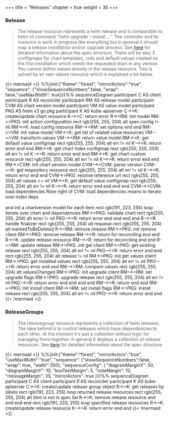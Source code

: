 +++
title = "Releases"
chapter = true
weight = 30
+++

### Release

> The release resource represents a helm release and is comparable to helm cli command "helm upgrade --install ...". The controller and its resource is work in progress like everything but in general it should map a release installation and/or upgrade process. See [here](https://github.com/soer3n/apps-operator/blob/master/apis/helm/v1alpha1/release_types.go) for detailed information about the spec structure. There will be also 3 configmaps for chart templates, crds and default values created on the first installation which needs the requested chart in any version. You cannot define values directly in the release resource. This is solved by an own values resource which is explained a bit below.

{{< mermaid >}}
%%{init:{"theme":"forest", "mirrorActors":"true", "sequence": {"showSequenceNumbers":false, "wrap": false,"useMaxWidth": true}}}%%
sequenceDiagram
    participant C AS client
    participant R AS reconciler
    participant RM AS release model
    participant CVM AS chart version model
    participant VM AS value model
    participant PKG AS helm v3 go.pkg
    participant K AS kube-apiserver
    C->>K: create/update chart resource
    K-->>C: return error
    R->>RM: init model
    RM->>PKG: init action configuration
    rect rgb(255, 255, 204)
    alt spec.config != nil
        RM->>K: load config resource
        RM-->>RM: set options
    end
    end
    RM->>VM: init value model
    VM->>K: get list of related value resources
    VM-->>VM: transform values
    VM-->>RM: return value model
    RM->>K: get default value configmap
    rect rgb(255, 255, 204)
    alt err != nil
        K-->>R: return error
    end
    end
    RM->>K: get chart index configmap
    rect rgb(255, 255, 204)
    alt err != nil
        K-->>R: return error
    end
    end
    RM->>K: get chart custom resource
    rect rgb(255, 255, 204)
    alt err != nil
        K-->>R: return error
    end
    end
    RM->>CVM: init chart version model
    CVM-->>CVM: parse version
    CVM->>K: get respository resource
    rect rgb(255, 255, 204)
    alt err != nil
        K-->>R: return error
    end
    end
    CVM->>PKG: resolve reference url
    rect rgb(255, 255, 204)
    alt values == nil
        VM->>K: get default value configmap
        rect rgb(255, 255, 204)
        alt err != nil
            K-->>R: return error
        end
        end
    end
    end
    CVM-->>CVM: load dependencies
    Note right of CVM: load dependencies means to iterate over index deps<br><br> and init a chartversion model for each item
    rect rgb(191, 223, 255)
    loop iterate over chart and dependencies
        RM->>PKG: validate chart
        rect rgb(255, 255, 204)
        alt error != nil
            PKG-->>R: return error
        end
        end
    end
    end
    R-->>R: handle finalizer
    rect rgb(255, 255, 204)
    alt requeue
        rect rgb(255, 255, 204)
        alt markedToBeDeleted
            R->>RM: remove release
            RM->>PKG: init remove client
            RM->>PKG: remove release
            RM-->>R: return for reconciling
        end
        end
        R->>K: update release resource
        RM-->>R: return for reconciling
    end
    end
    R->>RM: update release
    RM->>PKG: init get client
    RM->>PKG: get existing release
    rect rgb(255, 255, 204)
    alt err != nil
        PKG-->>R: return error
    end
    end
    rect rgb(255, 255, 204)
    alt release != nil
        RM->>PKG: init get values client
        RM->>PKG: get installed values
        rect rgb(255, 255, 204)
        alt err != nil
            PKG-->>R: return error
        end
        end
        RM-->>RM: compare values
        rect rgb(255, 255, 204)
        alt valuesChanged
            RM->>PKG: init upgrade client
            RM-->>RM: set upgrade flags
            RM->>PKG: upgrade release
            rect rgb(255, 255, 204)
            alt err != nil
                PKG-->>R: return error
            end
            end
        end
        end
        RM-->>R: return
    end
    end
    RM->>PKG: init install client
    RM-->>RM: set install flags
    RM->>PKG: install release
    rect rgb(255, 255, 204)
    alt err != nil
        PKG-->>R: return error
    end
    end
{{< /mermaid >}}

### ReleaseGroups

> The releasegroup resource represents a collection of helm releases. The idea behind is to control releases which have dependencies to each other. At the moment it's just a collection without logic for managing them together. In general it deploys a collection of release resources. See [here](https://github.com/soer3n/apps-operator/blob/master/apis/helm/v1alpha1/releasegroup_types.go) for detailed information about the spec structure.

{{< mermaid >}}
%%{init:{"theme":"forest", "mirrorActors":"true", "useMaxWidth":"true", "sequence": {"showSequenceNumbers":false, "wrap": true, "width":350}, "sequenceConfig": {
    "diagramMarginX": 50,
    "diagramMarginY": 10,
    "boxTextMargin": 5,
    "noteMargin": 10,
    "messageMargin": 35,
    "mirrorActors": true
}}}%%
sequenceDiagram
    participant C AS client
    participant R AS reconciler
    participant K AS kube-apiserver
    C->>K: create/update release group object
    R->>K: get releases by labels
    rect rgb(191, 223, 255)
    loop returned release resources
        rect rgb(255, 255, 204)
        alt item is not in spec list
        R->>K: remove release resource
        end
        end
    end
    end
    rect rgb(191, 223, 255)
    loop specified release resources
        R->>K: create/update release resource
        K-->>R: return error
    end
    end
{{< /mermaid >}}
